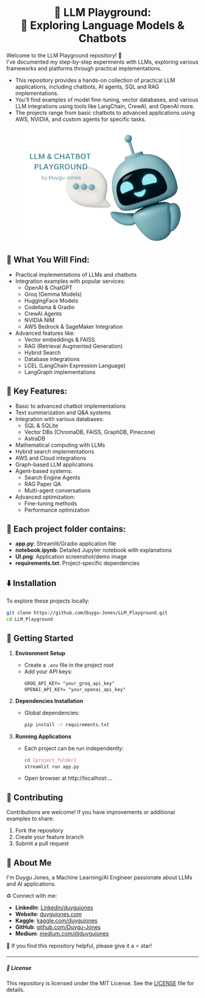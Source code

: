 <h1 align="center">
🤖 LLM Playground: <br>
  🌱 Exploring Language Models & Chatbots
</h1>

Welcome to the LLM Playground repository! 🎉 <br>
I've documented my step-by-step experiments with LLMs, exploring various frameworks and platforms through practical implementations.<br>

- This repository provides a hands-on collection of practical LLM applications, including chatbots, AI agents, SQL and RAG implementations. 
- You'll find examples of model fine-tuning, vector databases, and various LLM integrations using tools like LangChain, CrewAI, and OpenAI more. 
- The projects range from basic chatbots to advanced applications using AWS, NVIDIA, and custom agents for specific tasks.

<p align="center">
  <img src="https://github.com/Duygu-Jones/LLM_Playground/blob/main/img/gif0.gif">
</p>


## 🚨 **What You Will Find:**
- Practical implementations of LLMs and chatbots
- Integration examples with popular services:
  - OpenAI & ChatGPT
  - Groq (Gemma Models)
  - HuggingFace Models
  - Codellama & Gradio
  - CrewAI Agents
  - NVIDIA NIM
  - AWS Bedrock & SageMaker Integration
- Advanced features like:
  - Vector embeddings & FAISS
  - RAG (Retrieval Augmented Generation)
  - Hybrid Search
  - Database integrations
  - LCEL (LangChain Expression Language)
  - LangGraph implementations

## 🎯 **Key Features:**
- Basic to advanced chatbot implementations
- Text summarization and Q&A systems
- Integration with various databases:
  - SQL & SQLite
  - Vector DBs (ChromaDB, FAISS, GraphDB, Pinecone)
  - AstraDB
- Mathematical computing with LLMs
- Hybrid search implementations
- AWS and Cloud integrations
- Graph-based LLM applications
- Agent-based systems:
  - Search Engine Agents
  - RAG Paper QA
  - Multi-agent conversations
- Advanced optimization:
  - Fine-tuning methods
  - Performance optimization
 

## 📁 Each project folder contains:
- **app.py**: Streamlit/Gradio application file
- **notebook.ipynb**: Detailed Jupyter notebook with explanations
- **UI.png**: Application screenshot/demo image
- **requirements.txt**: Project-specific dependencies



## ⬇️ Installation
To explore these projects locally:
```bash
git clone https://github.com/Duygu-Jones/LLM_Playground.git
cd LLM_Playground
```


## 🚀 Getting Started

1. **Environment Setup**
   - Create a `.env` file in the project root
   - Add your API keys:
     ```plaintext
     GROQ_API_KEY= "your_groq_api_key"
     OPENAI_API_KEY= "your_openai_api_key"
     ```
     
2. **Dependencies Installation**
   - Global dependencies:
     ```bash
     pip install -r requirements.txt
     ```

3. **Running Applications**
   - Each project can be run independently:
     ```bash
     cd [project_folder]
     streamlit run app.py
     ```
   - Open browser at http://localhost:...
 



## 🤝 Contributing
Contributions are welcome! If you have improvements or additional examples to share:
1. Fork the repository
2. Create your feature branch
3. Submit a pull request

## 🌱 About Me 
I'm Duygu Jones, a Machine Learning/AI Engineer passionate about LLMs and AI applications.

♻️ Connect with me:
- **LinkedIn**: [Linkedin/duygujones](https://www.linkedin.com/in/duygujones/)
- **Website**: [duygujones.com](https://duygujones.vercel.app/)
- **Kaggle**: [kaggle.com/duygujones](https://www.kaggle.com/duygujones)
- **GitHub**: [github.com/Duygu-Jones](https://github.com/Duygu-Jones)
- **Medium**: [medium.com/@duygujones](https://medium.com/@duygujones)

💫 If you find this repository helpful, please give it a ⭐ star!

---
##### 📜 License
This repository is licensed under the MIT License. See the [LICENSE](LICENSE) file for details.
